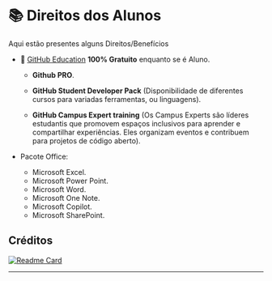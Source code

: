 # 📚 Direitos dos Alunos

Aqui estão presentes alguns Direitos/Benefícios

- 📖 [GitHub Education](https://education.github.com/discount_requests/application) **100% Gratuito** enquanto se é Aluno.
  - **Github PRO**.

  - **GitHub Student Developer Pack** (Disponibilidade de diferentes cursos para variadas ferramentas, ou linguagens).
 
  - **GitHub Campus Expert training** (Os Campus Experts são líderes estudantis que promovem espaços inclusivos para aprender e compartilhar experiências. Eles organizam eventos e contribuem para projetos de código aberto).

- Pacote Office:
  - Microsoft Excel.
  - Microsoft Power Point.
  - Microsoft Word.
  - Microsoft One Note.
  - Microsoft Copilot.
  - Microsoft SharePoint.

## Créditos 
[![Readme Card](https://github-readme-stats.vercel.app/api/pin/?username=Univesp-Computacao&theme=github_dark&repo=lista-beneficios-estudantes)](https://github.com/Univesp-Computacao/lista-beneficios-estudantes)

---
